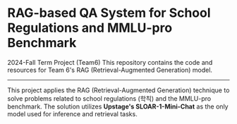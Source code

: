 # RAG-based QA System for School Regulations and MMLU-pro Benchmark
2024-Fall Term Project (Team6)
This repository contains the code and resources for Team 6's RAG (Retrieval-Augmented Generation) model. 

---
This project applies the RAG (Retrieval-Augmented Generation) technique to solve problems related to school regulations (학칙) and the MMLU-pro benchmark. The solution utilizes **Upstage's SLOAR-1-Mini-Chat** as the only model used for inference and retrieval tasks.

